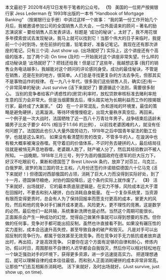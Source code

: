 本文最初于 2020年4月12日发布于笔者的公众号。
**（1）**
美国的一位房产按揭银行家 Jess Lederman 在 1993年出版的一本书 “Handbook of Mortgage Banking” （按揭银行业手册）中讲过这样一个故事：
“我的第一份工作开始几个月后，我被邀请参加公司的全国销售人员大会，一位外面请来的顾问 – 著名的励志演说家 – 要给销售人员发表讲话，标题是 ‘成功的秘诀’ 。太好了，我不用花很多年摸索尝试去发现秘诀，我马上就可以找到它！当那个伟大的日子来临时，我提前一个小时到场，坐在前排的位置，铅笔拿好，准备记笔记。
我现在还有那次讲座的笔记。只有三个词:
Just show up. (出场就好了)
实际上，这个讲座还有个高级的版本，加了两个词:
On time (及时)
一开始我对这个讲座非常失望。什么样的成功秘诀是 ‘出场就好了’？把钱还给我！但是过了这些年，我越想这事 (我打的销售业务电话越多)，我越能对这个顾问的评论感同身受。成功的最佳秘诀，不管是在销售，还是在别的地方，很简单。人们总是寻找更复杂的方法去争先，但那其实不是事物运作的规律。
在一九八十年代，很多我们这些销售人员，确实(还)有一个非常简单的秘诀:
Just survive (活下来就好了)
要遵循这个法则，需要很多耐心。
当别的竞争者给客户诱惑性的(房贷)利率时，放松贷款审核标准去赌利率抢生意的压力会非常大。但是当烟雾飘去后，埋头踏实地为长期利益而工作的按揭银行家，最终成了大赢家。”
**（2）**
在一个非常混乱，负和游戏的环境里，最佳的策略是避免硬拼，远离漩涡，等待环境慢慢稳定，出现大量秩序真空后，再回来。
一个例子是一次大战时，法国牺牲了近一百八十万青壮年男子。战争结束后适龄未婚男子比女子要少 40% (相当于1:1.66 的比例）， 以前找老婆困难的人，就没有任何问题了。法国因此也引入大量外国劳动力，1919年之后中国青年留法的勤工俭学，也就是这么来的。
如果没有看清楚形势的改变，不管多牛的人，在漩涡中也有极大概率被淹没吞噬。死守着旧的价值体系，不识时务去硬拼的人，最后结局往往就是被悄无声息地吞噬，老婆跟人跑了，财产被人分了，然后其经验教训不被人所知。
一战晚期，1918年三月三号，列宁为首的俄国政府在德军的巨大压力下，好汉不吃眼前亏，果断和德国签了 Brest Litovsk 条约，放弃了对芬兰，乌克兰，白俄罗斯, 波罗的海三国的领土主权。八月份还签约许诺赔偿德国六十亿马克 (活下来就好！)
但德国对西部俄国的占领，消耗了巨大人力而没得到实际好处，到了十一月，德国弹尽粮绝，对协约国投降后，这个条约实际上就作废了。
**（3）**
活下来就好，出场就好， 它的最本质底层逻辑是，在实力不够，风险成本远大于潜在回报时，不要去和别人硬拼，白白消耗自身能量。
在一个复杂系统里，当资源有限而变得更贵时，总会有人为了保持回报率而愿支付更高的成本，冒更大的风险，然后和他的竞争对手们展开成本更高，风险更大，更不理性的竞赛。这是数学的必然。最后他们一起共输，系统重新洗牌也是必然。当然这个周期可能很长。
正面厮杀会产生一种成功的幻觉，觉得自己做某件事就可以得到想要的东西。但你做的任何事，竞争对手都可能出招反制，虽然也许直接看不到。如果没有碾压性的实力差别，成本会迅速升高失控，甚至导致自身的破产和毁灭。
凡是对手可以出招反制的竞争行为，都属于低效甚至无效竞争。而在竞争对手无力抵抗或者放弃退出时，再出招，才是高效竞争。
只要你在这个方面有足够的自律和耐心，修炼内功，假以时日，周围那些不自律的人迟早都会自我毁灭，然后你可以相对轻松地在一个缺乏强劲对手的环境下，获得更多资源，进一步迅速提高实力。
把道理想通后，就可以理解自律的成本往往最低，而和别人正面消耗硬拼的成本非常非常高。让那些**们去互相厮杀消耗吧。
活下来就好，及时出场就好。(Just survive, just show up, on time).
